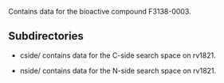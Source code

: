 Contains data for the bioactive compound F3138-0003.

## Subdirectories

- cside/ contains data for the C-side search space on rv1821.

- nside/ contains data for the N-side search space on rv1821.

